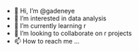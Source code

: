 - 👋 Hi, I’m @gadeneye
- 👀 I’m interested in data analysis 
- 🌱 I’m currently learning r
- 💞️ I’m looking to collaborate on r projects
- 📫 How to reach me ...

<!---
gadeneye/gadeneye is a ✨ special ✨ repository because its `README.md` (this file) appears on your GitHub profile.
You can click the Preview link to take a look at your changes.
--->
